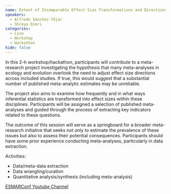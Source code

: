 ```yaml
---
name: Extent of Incomparable Effect Size Transformations and Directions in Ecology and Evolution
speakers:
  - Alfredo Sánchez-Tójar
  - Shreya Dimri
categories:
  - Live
  - Workshop
  - Hackathon
hide: false
---
```


In this 2-h workshop/hackathon, participants will contribute to a meta-research project investigating the hypothesis that many meta-analyses in ecology and evolution overlook the need to adjust effect size directions across included studies. If true, this would suggest that a substantial number of published meta-analytic estimates may be unreliable.


The project also aims to examine how frequently and in what ways inferential statistics are transformed into effect sizes within these disciplines. Participants will be assigned a selection of published meta-analyses and guided through the process of extracting key indicators related to these questions.


The outcome of this session will serve as a springboard for a broader meta-research initiative that seeks not only to estimate the prevalence of these issues but also to assess their potential consequences. Participants should have some prior experience conducting meta-analyses, particularly in data extraction.


Activities:

- Data/meta-data extraction
- Data wrangling/curation
- Quantitative analysis/synthesis (including meta-analysis)

[ESMARConf Youtube Channel](https://www.youtube.com/@esmarconf)